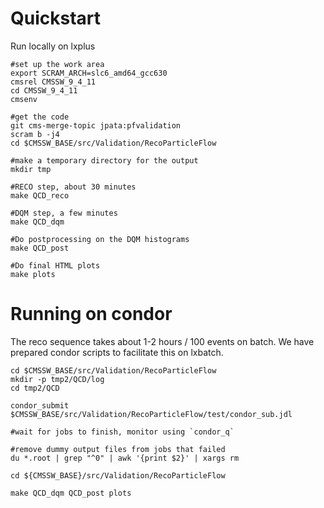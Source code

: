 
# Quickstart

Run locally on lxplus
~~~
#set up the work area
export SCRAM_ARCH=slc6_amd64_gcc630
cmsrel CMSSW_9_4_11
cd CMSSW_9_4_11
cmsenv

#get the code
git cms-merge-topic jpata:pfvalidation
scram b -j4
cd $CMSSW_BASE/src/Validation/RecoParticleFlow

#make a temporary directory for the output
mkdir tmp

#RECO step, about 30 minutes
make QCD_reco

#DQM step, a few minutes
make QCD_dqm

#Do postprocessing on the DQM histograms
make QCD_post

#Do final HTML plots
make plots
~~~


# Running on condor

The reco sequence takes about 1-2 hours / 100 events on batch. We have prepared condor scripts to facilitate this on lxbatch. 
~~~
cd $CMSSW_BASE/src/Validation/RecoParticleFlow
mkdir -p tmp2/QCD/log
cd tmp2/QCD

condor_submit $CMSSW_BASE/src/Validation/RecoParticleFlow/test/condor_sub.jdl

#wait for jobs to finish, monitor using `condor_q`

#remove dummy output files from jobs that failed
du *.root | grep "^0" | awk '{print $2}' | xargs rm

cd ${CMSSW_BASE}/src/Validation/RecoParticleFlow

make QCD_dqm QCD_post plots
~~~
